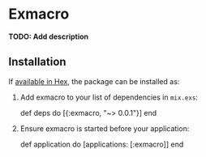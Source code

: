 # Exmacro

**TODO: Add description**

## Installation

If [available in Hex](https://hex.pm/docs/publish), the package can be installed as:

  1. Add exmacro to your list of dependencies in `mix.exs`:

        def deps do
          [{:exmacro, "~> 0.0.1"}]
        end

  2. Ensure exmacro is started before your application:

        def application do
          [applications: [:exmacro]]
        end

